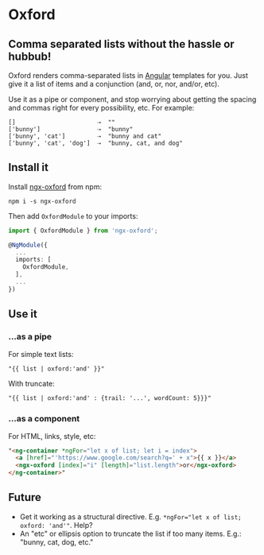 # Oxford

## Comma separated lists without the hassle or hubbub!

Oxford renders comma-separated lists in [Angular](https://angular.io/) templates for you. Just give
it a list of items and a conjunction (and, or, nor, and/or, etc).

Use it as a pipe or component, and stop worrying about getting the spacing and commas right for
every possibility, etc. For example:

```
[]                       ⇢  ""
['bunny']                ⇢  "bunny"
['bunny', 'cat']         ⇢  "bunny and cat"
['bunny', 'cat', 'dog']  ⇢  "bunny, cat, and dog"
```

## Install it

Install [ngx-oxford](https://www.npmjs.com/package/ngx-oxford) from npm:

```shell
npm i -s ngx-oxford
```

Then add `OxfordModule` to your imports:

```ts
import { OxfordModule } from 'ngx-oxford';

@NgModule({
  ...
  imports: [
    OxfordModule,
  ],
  ...
})
```

## Use it

### ...as a pipe

For simple text lists:

```html
"{{ list | oxford:'and' }}"
```

With truncate:

```html
"{{ list | oxford:'and' : {trail: '...', wordCount: 5}}}"
```

### ...as a component

For HTML, links, style, etc:

```html
"<ng-container *ngFor="let x of list; let i = index">
  <a [href]="'https://www.google.com/search?q=' + x">{{ x }}</a>
  <ngx-oxford [index]="i" [length]="list.length">or</ngx-oxford>
</ng-container>"
```

## Future

- Get it working as a structural directive. E.g. `*ngFor="let x of list; oxford: 'and'"`. Help?
- An "etc" or ellipsis option to truncate the list if too many items. E.g.: "bunny, cat, dog, etc."
